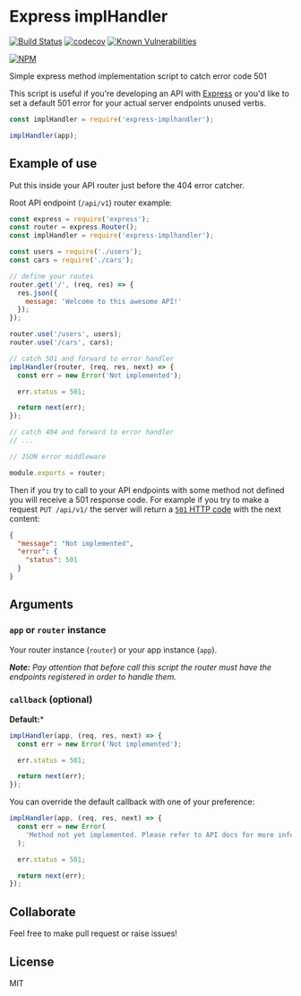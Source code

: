 # Express implHandler

[![Build Status](https://travis-ci.org/AlbertoFdzM/express-implhandler.svg?branch=master)](https://travis-ci.org/AlbertoFdzM/express-implhandler) [![codecov](https://codecov.io/gh/AlbertoFdzM/express-implhandler/branch/develop/graph/badge.svg)](https://codecov.io/gh/AlbertoFdzM/express-implhandler) [![Known Vulnerabilities](https://snyk.io/test/github/AlbertoFdzM/express-implhandler/badge.svg?targetFile=package.json)](https://snyk.io/test/github/AlbertoFdzM/express-implhandler?targetFile=package.json)

[![NPM](https://nodei.co/npm/express-implhandler.png)](https://nodei.co/npm/express-implhandler/)

Simple express method implementation script to catch error code 501

This script is useful if you're developing an API with [Express](https://expressjs.com/) or you'd like to set a default 501 error for your actual server endpoints unused verbs.

```javascript
const implHandler = require('express-implhandler');

implHandler(app);
```

## Example of use

Put this inside your API router just before the 404 error catcher.

Root API endpoint (`/api/v1`) router example:

```javascript
const express = require('express');
const router = express.Router();
const implHandler = require('express-implhandler');

const users = require('./users');
const cars = require('./cars');

// define your routes
router.get('/', (req, res) => {
  res.json({
    message: 'Welcome to this awesome API!'
  });
});

router.use('/users', users);
router.use('/cars', cars);

// catch 501 and forward to error handler
implHandler(router, (req, res, next) => {
  const err = new Error('Not implemented');

  err.status = 501;

  return next(err);
});

// catch 404 and forward to error handler
// ...

// JSON error middleware

module.exports = router;
```

Then if you try to call to your API  endpoints with some method not defined you will receive a 501 response code. For example if you try to make a request `PUT /api/v1/` the server will return a [`501` HTTP code](https://developer.mozilla.org/en-US/docs/Web/HTTP/Status/501) with the next content:

```json
{
  "message": "Not implemented",
  "error": {
    "status": 501
  }
}
```

## Arguments

### `app` or `router` instance

Your router instance (`router`) or your app instance (`app`).

_**Note:** Pay attention that before call this script the router must have the endpoints registered in order to handle them._

### `callback` (optional)

**Default:***
```javascript
implHandler(app, (req, res, next) => {
  const err = new Error('Not implemented');

  err.status = 501;

  return next(err);
});
```

You can override the default callback with one of your preference:
```javascript
implHandler(app, (req, res, next) => {
  const err = new Error(
    'Method not yet implemented. Please refer to API docs for more info'
  );

  err.status = 501;

  return next(err);
});
```

## Collaborate

Feel free to make pull request or raise issues!

## License

MIT

